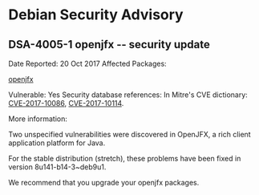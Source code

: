 
Debian Security Advisory
========================


DSA-4005-1 openjfx -- security update
-------------------------------------



Date Reported:
20 Oct 2017
Affected Packages:

[openjfx](https://packages.debian.org/src:openjfx)

Vulnerable:
Yes
Security database references:
In Mitre's CVE dictionary: [CVE-2017-10086](https://security-tracker.debian.org/tracker/CVE-2017-10086), [CVE-2017-10114](https://security-tracker.debian.org/tracker/CVE-2017-10114).  

More information:

Two unspecified vulnerabilities were discovered in OpenJFX, a rich client
application platform for Java.


For the stable distribution (stretch), these problems have been fixed in
version 8u141-b14-3~deb9u1.


We recommend that you upgrade your openjfx packages.





